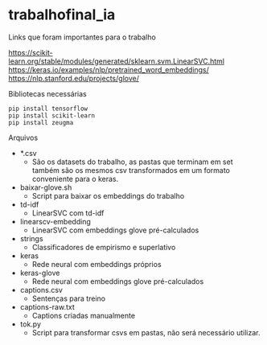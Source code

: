 # trabalhofinal_ia

Links que foram importantes para o trabalho

https://scikit-learn.org/stable/modules/generated/sklearn.svm.LinearSVC.html
https://keras.io/examples/nlp/pretrained_word_embeddings/
https://nlp.stanford.edu/projects/glove/

Bibliotecas necessárias

```
pip install tensorflow
pip install scikit-learn
pip install zeugma
```

Arquivos
  - *.csv
     - São os datasets do trabalho, as pastas que terminam em set também são os mesmos csv transformados em um formato conveniente para o keras.
  - baixar-glove.sh
     - Script para baixar os embeddings do trabalho
  - td-idf
    - LinearSVC com td-idf
  - linearscv-embedding
    - LinearSVC com embeddings glove pré-calculados
  - strings
     - Classificadores de empirismo e superlativo
  - keras
    - Rede neural com embeddings próprios
  - keras-glove
    - Rede neural com embeddings glove pré-calculados
 - captions.csv
    - Sentenças para treino
 - captions-raw.txt
    - Captions criadas manualmente
 - tok.py
    - Script para transformar csvs em pastas, não será necessário utilizar.
      
